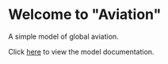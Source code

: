 # Welcome to "Aviation"

A simple model of global aviation.

Click [here](./aviation.md) to view the model documentation.